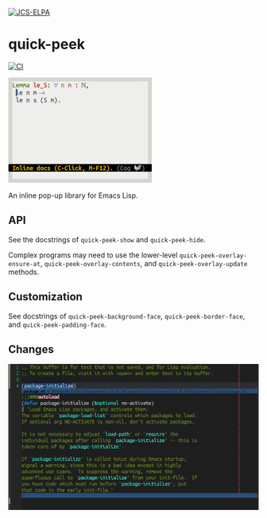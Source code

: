 [![JCS-ELPA](https://raw.githubusercontent.com/jcs-emacs/jcs-elpa/master/badges/v/quick-peek.svg)](https://jcs-emacs.github.io/jcs-elpa/#/quick-peek)

# quick-peek

[![CI](https://github.com/emacs-vs/quick-peek/actions/workflows/test.yml/badge.svg)](https://github.com/emacs-vs/quick-peek/actions/workflows/test.yml)

![](etc/screencast.gif)

An inline pop-up library for Emacs Lisp.

## API

See the docstrings of `quick-peek-show` and `quick-peek-hide`.

Complex programs may need to use the lower-level `quick-peek-overlay-ensure-at`, `quick-peek-overlay-contents`, and `quick-peek-overlay-update` methods.

## Customization

See docstrings of `quick-peek-background-face`, `quick-peek-border-face`, and
`quick-peek-padding-face`.

## Changes

![](etc/vs.png)
